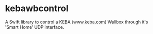 # kebawbcontrol
A Swift library to control a KEBA (www.keba.com) Wallbox through it's 'Smart Home' UDP interface.
